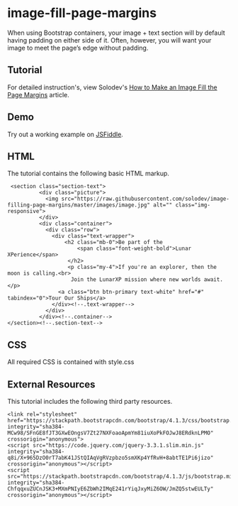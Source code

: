 # image-fill-page-margins
When using Bootstrap containers, your image + text section will by default having padding on either side of it. Often, however, you will want your image to meet the page’s edge without padding.

## Tutorial		  
For detailed instruction's, view Solodev's [How to Make an Image Fill the Page Margins](https://www.solodev.com/blog/how-to-make-an-image-fill-the-page-margins.stml) article.
 
## Demo  		  
Try out a working example on [JSFiddle](https://jsfiddle.net/solodev/9mqw14ka/).

## HTML
The tutorial contains the following basic HTML markup.

```
 <section class="section-text">
          <div class="picture">
            <img src="https://raw.githubusercontent.com/solodev/image-filling-page-margins/master/images/image.jpg" alt="" class="img-responsive">
          </div>
          <div class="container">
            <div class="row">
              <div class="text-wrapper">
                  <h2 class="mb-0">Be part of the 
                      <span class="font-weight-bold">Lunar XPerience</span>
                   </h2>
                   <p class="my-4">If you're an explorer, then the moon is calling.<br>
                    Join the LunarXP mission where new worlds await.</p>
                <a class="btn btn-primary text-white" href="#" tabindex="0">Tour Our Ships</a> 
              </div><!--.text-wrapper-->
            </div>
          </div><!--.container-->
</section><!--.section-text-->
```

## CSS
All required CSS is contained with style.css

## External Resources
This tutorial includes the following third party resources.

```
<link rel="stylesheet" href="https://stackpath.bootstrapcdn.com/bootstrap/4.1.3/css/bootstrap.min.css" integrity="sha384-MCw98/SFnGE8fJT3GXwEOngsV7Zt27NXFoaoApmYm81iuXoPkFOJwJ8ERdknLPMO" crossorigin="anonymous">
<script src="https://code.jquery.com/jquery-3.3.1.slim.min.js" integrity="sha384-q8i/X+965DzO0rT7abK41JStQIAqVgRVzpbzo5smXKp4YfRvH+8abtTE1Pi6jizo" crossorigin="anonymous"></script>
<script src="https://stackpath.bootstrapcdn.com/bootstrap/4.1.3/js/bootstrap.min.js" integrity="sha384-ChfqqxuZUCnJSK3+MXmPNIyE6ZbWh2IMqE241rYiqJxyMiZ6OW/JmZQ5stwEULTy" crossorigin="anonymous"></script>
```